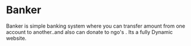 # Banker
Banker is simple banking system where you can transfer amount from one account to another..and also can donate to ngo's . Its a fully Dynamic website.
